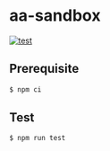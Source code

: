 # aa-sandbox

[![test](https://github.com/m0t0k1ch1/aa-sandbox/actions/workflows/test.yml/badge.svg)](https://github.com/m0t0k1ch1/aa-sandbox/actions/workflows/test.yml)

## Prerequisite

```sh
$ npm ci
```

## Test

```sh
$ npm run test
```
